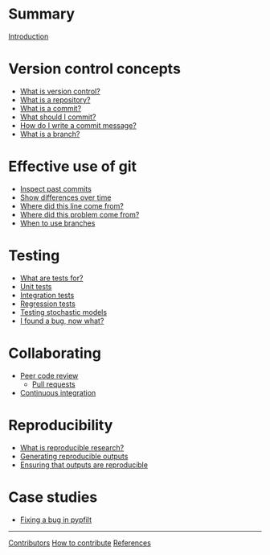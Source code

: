 # Summary

[Introduction](README.md)

# Version control concepts

- [What is version control?](version-control/what-is-version-control.md)
- [What is a repository?](version-control/what-is-repository.md)
- [What is a commit?](version-control/what-is-a-commit.md)
- [What should I commit?](version-control/what-should-I-commit.md)
- [How do I write a commit message?](version-control/how-do-I-write-a-commit-message.md)
- [What is a branch?](version-control/what-is-a-branch.md)

# Effective use of git

- [Inspect past commits]()
- [Show differences over time]()
- [Where did this line come from?]()
- [Where did this problem come from?]()
- [When to use branches]()

# Testing

- [What are tests for?]()
- [Unit tests]()
- [Integration tests]()
- [Regression tests]()
- [Testing stochastic models]()
- [I found a bug, now what?]()

# Collaborating

- [Peer code review]()
  - [Pull requests]()
- [Continuous integration]()

# Reproducibility

- [What is reproducible research?]()
- [Generating reproducible outputs]()
- [Ensuring that outputs are reproducible]()

# Case studies

- [Fixing a bug in pypfilt](case-studies/moss-pypfilt-earlier-states.md)

-----------

[Contributors]()
[How to contribute](how-to-contribute.md)
[References]()
